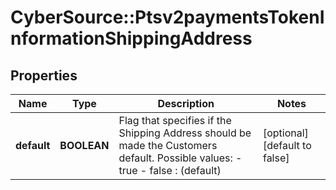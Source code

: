 # CyberSource::Ptsv2paymentsTokenInformationShippingAddress

## Properties
Name | Type | Description | Notes
------------ | ------------- | ------------- | -------------
**default** | **BOOLEAN** | Flag that specifies if the Shipping Address should be made the Customers default. Possible values: - true - false : (default)  | [optional] [default to false]


